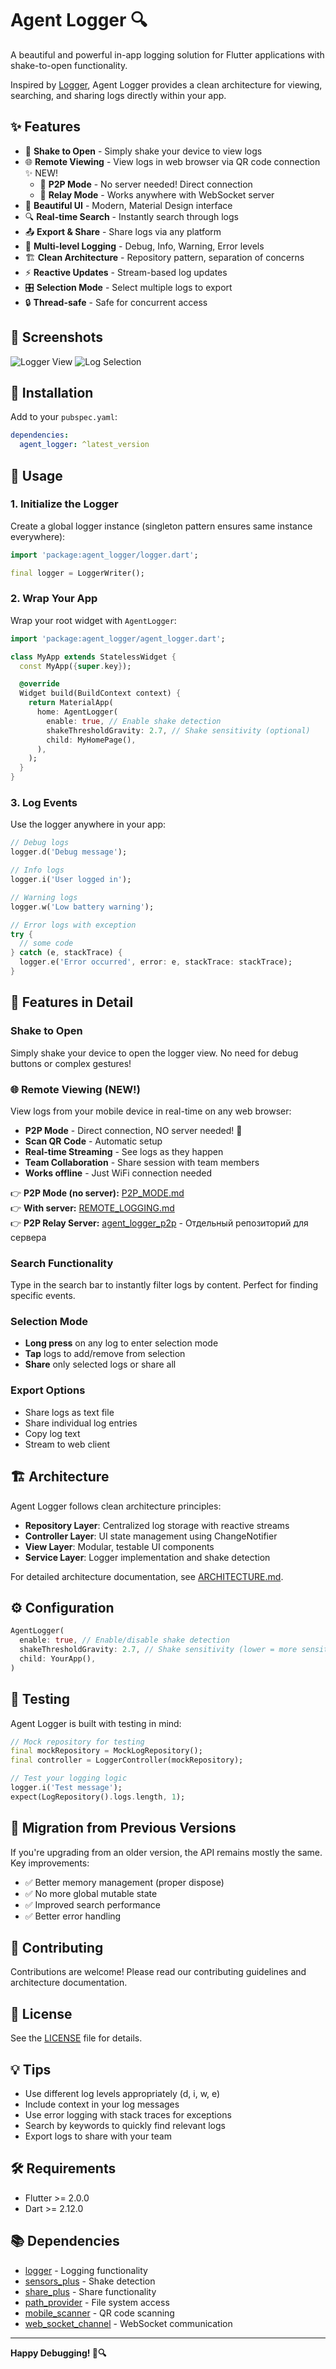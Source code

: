 # Agent Logger 🔍

A beautiful and powerful in-app logging solution for Flutter applications with shake-to-open functionality.

Inspired by [Logger](https://pub.dev/packages/logger), Agent Logger provides a clean architecture for viewing, searching, and sharing logs directly within your app.

## ✨ Features

- 📱 **Shake to Open** - Simply shake your device to view logs
- 🌐 **Remote Viewing** - View logs in web browser via QR code connection ✨ NEW!
  - 🎉 **P2P Mode** - No server needed! Direct connection
  - 🔧 **Relay Mode** - Works anywhere with WebSocket server
- 🎨 **Beautiful UI** - Modern, Material Design interface
- 🔍 **Real-time Search** - Instantly search through logs
- 📤 **Export & Share** - Share logs via any platform
- 🎯 **Multi-level Logging** - Debug, Info, Warning, Error levels
- 🏗️ **Clean Architecture** - Repository pattern, separation of concerns
- ⚡ **Reactive Updates** - Stream-based log updates
- 🎛️ **Selection Mode** - Select multiple logs to export
- 🔒 **Thread-safe** - Safe for concurrent access

## 📸 Screenshots

![Logger View](https://firebasestorage.googleapis.com/v0/b/agentlogger-b8866.appspot.com/o/%D0%A1%D0%BD%D0%B8%D0%BC%D0%BE%D0%BA%20%D1%8D%D0%BA%D1%80%D0%B0%D0%BD%D0%B0%202023-10-30%20%D0%B2%2011.58.11.png?alt=media&token=93e468db-9d3c-44d3-88c4-3ed7f80ddcf9&_gl=1*2d8q4z*_ga*NTQ4MDc0NDI5LjE2OTI3OTI0Njc.*_ga_CW55HF8NVT*MTY5ODY0Njk5Ny4xMDcuMS4xNjk4NjUzMzcxLjYwLjAuMA..)
![Log Selection](https://firebasestorage.googleapis.com/v0/b/agentlogger-b8866.appspot.com/o/%D0%A1%D0%BD%D0%B8%D0%BC%D0%BE%D0%BA%20%D1%8D%D0%BA%D1%80%D0%B0%D0%BD%D0%B0%202023-10-30%20%D0%B2%2012.01.02.png?alt=media&token=eddad3cb-9a7e-404f-93f1-fdcb09bfa2d6&_gl=1*q8b4n6*_ga*NTQ4MDc0NDI5LjE2OTI3OTI0Njc.*_ga_CW55HF8NVT*MTY5ODY0Njk5Ny4xMDcuMS4xNjk4NjUyODc0LjMuMC4w)

## 🚀 Installation

Add to your `pubspec.yaml`:

```yaml
dependencies:
  agent_logger: ^latest_version
```

## 📖 Usage

### 1. Initialize the Logger

Create a global logger instance (singleton pattern ensures same instance everywhere):

```dart
import 'package:agent_logger/logger.dart';

final logger = LoggerWriter();
```

### 2. Wrap Your App

Wrap your root widget with `AgentLogger`:

```dart
import 'package:agent_logger/agent_logger.dart';

class MyApp extends StatelessWidget {
  const MyApp({super.key});

  @override
  Widget build(BuildContext context) {
    return MaterialApp(
      home: AgentLogger(
        enable: true, // Enable shake detection
        shakeThresholdGravity: 2.7, // Shake sensitivity (optional)
        child: MyHomePage(),
      ),
    );
  }
}
```

### 3. Log Events

Use the logger anywhere in your app:

```dart
// Debug logs
logger.d('Debug message');

// Info logs
logger.i('User logged in');

// Warning logs
logger.w('Low battery warning');

// Error logs with exception
try {
  // some code
} catch (e, stackTrace) {
  logger.e('Error occurred', error: e, stackTrace: stackTrace);
}
```

## 🎯 Features in Detail

### Shake to Open
Simply shake your device to open the logger view. No need for debug buttons or complex gestures!

### 🌐 Remote Viewing (NEW!)
View logs from your mobile device in real-time on any web browser:
- **P2P Mode** - Direct connection, NO server needed! 🎉
- **Scan QR Code** - Automatic setup
- **Real-time Streaming** - See logs as they happen
- **Team Collaboration** - Share session with team members
- **Works offline** - Just WiFi connection needed

👉 **P2P Mode (no server):** [P2P_MODE.md](P2P_MODE.md)  
👉 **With server:** [REMOTE_LOGGING.md](REMOTE_LOGGING.md)  
👉 **P2P Relay Server:** [agent_logger_p2p](https://github.com/timaZapadniy/agent_logger_p2p) - Отдельный репозиторий для сервера

### Search Functionality
Type in the search bar to instantly filter logs by content. Perfect for finding specific events.

### Selection Mode
- **Long press** on any log to enter selection mode
- **Tap** logs to add/remove from selection
- **Share** only selected logs or share all

### Export Options
- Share logs as text file
- Share individual log entries
- Copy log text
- Stream to web client

## 🏗️ Architecture

Agent Logger follows clean architecture principles:

- **Repository Layer**: Centralized log storage with reactive streams
- **Controller Layer**: UI state management using ChangeNotifier
- **View Layer**: Modular, testable UI components
- **Service Layer**: Logger implementation and shake detection

For detailed architecture documentation, see [ARCHITECTURE.md](ARCHITECTURE.md).

## ⚙️ Configuration

```dart
AgentLogger(
  enable: true, // Enable/disable shake detection
  shakeThresholdGravity: 2.7, // Shake sensitivity (lower = more sensitive)
  child: YourApp(),
)
```

## 🧪 Testing

Agent Logger is built with testing in mind:

```dart
// Mock repository for testing
final mockRepository = MockLogRepository();
final controller = LoggerController(mockRepository);

// Test your logging logic
logger.i('Test message');
expect(LogRepository().logs.length, 1);
```

## 🔄 Migration from Previous Versions

If you're upgrading from an older version, the API remains mostly the same. Key improvements:

- ✅ Better memory management (proper dispose)
- ✅ No more global mutable state
- ✅ Improved search performance
- ✅ Better error handling

## 🤝 Contributing

Contributions are welcome! Please read our contributing guidelines and architecture documentation.

## 📄 License

See the [LICENSE](LICENSE) file for details.

## 💡 Tips

- Use different log levels appropriately (d, i, w, e)
- Include context in your log messages
- Use error logging with stack traces for exceptions
- Search by keywords to quickly find relevant logs
- Export logs to share with your team

## 🛠️ Requirements

- Flutter >= 2.0.0
- Dart >= 2.12.0

## 📚 Dependencies

- [logger](https://pub.dev/packages/logger) - Logging functionality
- [sensors_plus](https://pub.dev/packages/sensors_plus) - Shake detection
- [share_plus](https://pub.dev/packages/share_plus) - Share functionality
- [path_provider](https://pub.dev/packages/path_provider) - File system access
- [mobile_scanner](https://pub.dev/packages/mobile_scanner) - QR code scanning
- [web_socket_channel](https://pub.dev/packages/web_socket_channel) - WebSocket communication

---

**Happy Debugging! 🐛🔍**

